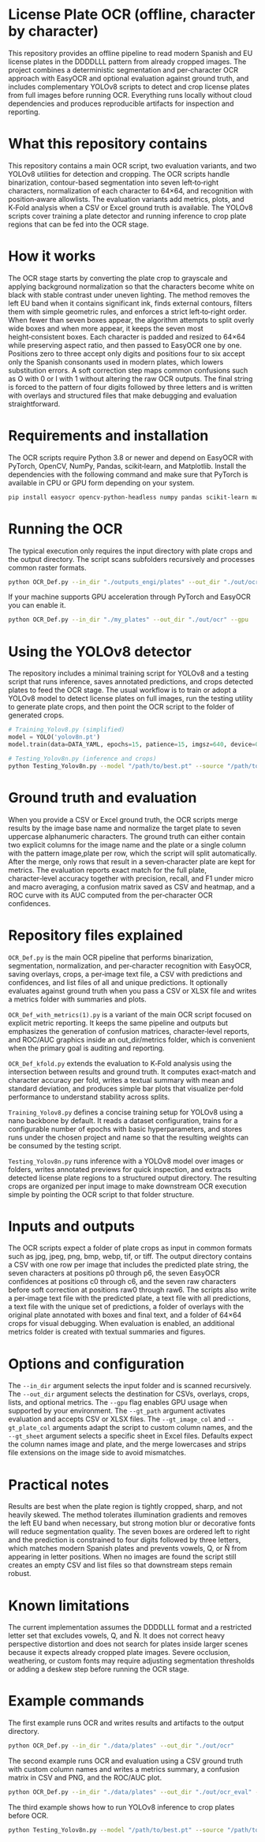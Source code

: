# License Plate OCR (offline, character by character)

This repository provides an offline pipeline to read modern Spanish and EU license plates in the DDDDLLL pattern from already cropped images. The project combines a deterministic segmentation and per‑character OCR approach with EasyOCR and optional evaluation against ground truth, and includes complementary YOLOv8 scripts to detect and crop license plates from full images before running OCR. Everything runs locally without cloud dependencies and produces reproducible artifacts for inspection and reporting.

# What this repository contains

This repository contains a main OCR script, two evaluation variants, and two YOLOv8 utilities for detection and cropping. The OCR scripts handle binarization, contour-based segmentation into seven left‑to‑right characters, normalization of each character to 64×64, and recognition with position‑aware allowlists. The evaluation variants add metrics, plots, and K‑Fold analysis when a CSV or Excel ground truth is available. The YOLOv8 scripts cover training a plate detector and running inference to crop plate regions that can be fed into the OCR stage.

# How it works

The OCR stage starts by converting the plate crop to grayscale and applying background normalization so that the characters become white on black with stable contrast under uneven lighting. The method removes the left EU band when it contains significant ink, finds external contours, filters them with simple geometric rules, and enforces a strict left‑to‑right order. When fewer than seven boxes appear, the algorithm attempts to split overly wide boxes and when more appear, it keeps the seven most height‑consistent boxes. Each character is padded and resized to 64×64 while preserving aspect ratio, and then passed to EasyOCR one by one. Positions zero to three accept only digits and positions four to six accept only the Spanish consonants used in modern plates, which lowers substitution errors. A soft correction step maps common confusions such as O with 0 or I with 1 without altering the raw OCR outputs. The final string is forced to the pattern of four digits followed by three letters and is written with overlays and structured files that make debugging and evaluation straightforward.

# Requirements and installation

The OCR scripts require Python 3.8 or newer and depend on EasyOCR with PyTorch, OpenCV, NumPy, Pandas, scikit‑learn, and Matplotlib. Install the dependencies with the following command and make sure that PyTorch is available in CPU or GPU form depending on your system.

```bash
pip install easyocr opencv-python-headless numpy pandas scikit-learn matplotlib
```

# Running the OCR

The typical execution only requires the input directory with plate crops and the output directory. The script scans subfolders recursively and processes common raster formats.

```bash
python OCR_Def.py --in_dir "./outputs_engi/plates" --out_dir "./out/ocr_chars_easyocr_local"
```

If your machine supports GPU acceleration through PyTorch and EasyOCR you can enable it.

```bash
python OCR_Def.py --in_dir "./my_plates" --out_dir "./out/ocr" --gpu
```

# Using the YOLOv8 detector

The repository includes a minimal training script for YOLOv8 and a testing script that runs inference, saves annotated predictions, and crops detected plates to feed the OCR stage. The usual workflow is to train or adopt a YOLOv8 model to detect license plates on full images, run the testing utility to generate plate crops, and then point the OCR script to the folder of generated crops.

```python
# Training_Yolov8.py (simplified)
model = YOLO('yolov8n.pt')
model.train(data=DATA_YAML, epochs=15, patience=15, imgsz=640, device=0, workers=2, batch=16, project=SAVE_ROOT, name="plates_v8n", exist_ok=True)
```

```bash
# Testing_Yolov8n.py (inference and crops)
python Testing_Yolov8n.py --model "/path/to/best.pt" --source "/path/to/images_or_folder" --outdir "/path/to/outputs" --conf 0.50 --imgsz 1280
```

# Ground truth and evaluation

When you provide a CSV or Excel ground truth, the OCR scripts merge results by the image base name and normalize the target plate to seven uppercase alphanumeric characters. The ground truth can either contain two explicit columns for the image name and the plate or a single column with the pattern image,plate per row, which the script will split automatically. After the merge, only rows that result in a seven‑character plate are kept for metrics. The evaluation reports exact match for the full plate, character‑level accuracy together with precision, recall, and F1 under micro and macro averaging, a confusion matrix saved as CSV and heatmap, and a ROC curve with its AUC computed from the per‑character OCR confidences.

# Repository files explained

`OCR_Def.py` is the main OCR pipeline that performs binarization, segmentation, normalization, and per‑character recognition with EasyOCR, saving overlays, crops, a per‑image text file, a CSV with predictions and confidences, and list files of all and unique predictions. It optionally evaluates against ground truth when you pass a CSV or XLSX file and writes a metrics folder with summaries and plots.

`OCR_Def_with_metrics(1).py` is a variant of the main OCR script focused on explicit metric reporting. It keeps the same pipeline and outputs but emphasizes the generation of confusion matrices, character‑level reports, and ROC/AUC graphics inside an out_dir/metrics folder, which is convenient when the primary goal is auditing and reporting.

`OCR_Def_kfold.py` extends the evaluation to K‑Fold analysis using the intersection between results and ground truth. It computes exact‑match and character accuracy per fold, writes a textual summary with mean and standard deviation, and produces simple bar plots that visualize per‑fold performance to understand stability across splits.

`Training_Yolov8.py` defines a concise training setup for YOLOv8 using a nano backbone by default. It reads a dataset configuration, trains for a configurable number of epochs with basic hyperparameters, and stores runs under the chosen project and name so that the resulting weights can be consumed by the testing script.

`Testing_Yolov8n.py` runs inference with a YOLOv8 model over images or folders, writes annotated previews for quick inspection, and extracts detected license plate regions to a structured output directory. The resulting crops are organized per input image to make downstream OCR execution simple by pointing the OCR script to that folder structure.

# Inputs and outputs

The OCR scripts expect a folder of plate crops as input in common formats such as jpg, jpeg, png, bmp, webp, tif, or tiff. The output directory contains a CSV with one row per image that includes the predicted plate string, the seven characters at positions p0 through p6, the seven EasyOCR confidences at positions c0 through c6, and the seven raw characters before soft correction at positions raw0 through raw6. The scripts also write a per‑image text file with the predicted plate, a text file with all predictions, a text file with the unique set of predictions, a folder of overlays with the original plate annotated with boxes and final text, and a folder of 64×64 crops for visual debugging. When evaluation is enabled, an additional metrics folder is created with textual summaries and figures.

# Options and configuration

The `--in_dir` argument selects the input folder and is scanned recursively. The `--out_dir` argument selects the destination for CSVs, overlays, crops, lists, and optional metrics. The `--gpu` flag enables GPU usage when supported by your environment. The `--gt_path` argument activates evaluation and accepts CSV or XLSX files. The `--gt_image_col` and `--gt_plate_col` arguments adapt the script to custom column names, and the `--gt_sheet` argument selects a specific sheet in Excel files. Defaults expect the column names image and plate, and the merge lowercases and strips file extensions on the image side to avoid mismatches.

# Practical notes

Results are best when the plate region is tightly cropped, sharp, and not heavily skewed. The method tolerates illumination gradients and removes the left EU band when necessary, but strong motion blur or decorative fonts will reduce segmentation quality. The seven boxes are ordered left to right and the prediction is constrained to four digits followed by three letters, which matches modern Spanish plates and prevents vowels, Q, or Ñ from appearing in letter positions. When no images are found the script still creates an empty CSV and list files so that downstream steps remain robust.

# Known limitations

The current implementation assumes the DDDDLLL format and a restricted letter set that excludes vowels, Q, and Ñ. It does not correct heavy perspective distortion and does not search for plates inside larger scenes because it expects already cropped plate images. Severe occlusion, weathering, or custom fonts may require adjusting segmentation thresholds or adding a deskew step before running the OCR stage.

# Example commands

The first example runs OCR and writes results and artifacts to the output directory.

```bash
python OCR_Def.py --in_dir "./data/plates" --out_dir "./out/ocr"
```

The second example runs OCR and evaluation using a CSV ground truth with custom column names and writes a metrics summary, a confusion matrix in CSV and PNG, and the ROC/AUC plot.

```bash
python OCR_Def.py --in_dir "./data/plates" --out_dir "./out/ocr_eval" --gt_path "./groundtruth.csv" --gt_image_col "foto" --gt_plate_col "matricula"
```

The third example shows how to run YOLOv8 inference to crop plates before OCR.

```bash
python Testing_Yolov8n.py --model "/path/to/best.pt" --source "/path/to/images" --outdir "/path/to/outputs" --conf 0.50 --imgsz 1280
```


